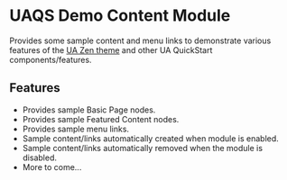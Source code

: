 # UAQS Demo Content Module

Provides some sample content and menu links to demonstrate various features of the [UA Zen theme](https://bitbucket.org/uabrandingdigitalassets/ua_zen) and other UA QuickStart components/features.

## Features

- Provides sample Basic Page nodes.
- Provides sample Featured Content nodes.
- Provides sample menu links.
- Sample content/links automatically created when module is enabled.
- Sample content/links automatically removed when the module is disabled.
- More to come...
